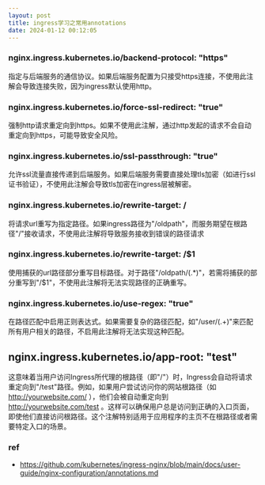 ```yaml
---
layout: post
title: ingress学习之常用annotations
date: 2024-01-12 00:12:05
---
```


### nginx.ingress.kubernetes.io/backend-protocol: "https"

指定与后端服务的通信协议。如果后端服务配置为只接受https连接，不使用此注解会导致连接失败，因为ingress默认使用http。

### nginx.ingress.kubernetes.io/force-ssl-redirect: "true"

强制http请求重定向到https。如果不使用此注解，通过http发起的请求不会自动重定向到https，可能导致安全风险。

### nginx.ingress.kubernetes.io/ssl-passthrough: "true"

允许ssl流量直接传递到后端服务。如果后端服务需要直接处理tls加密（如进行ssl证书验证），不使用此注解会导致tls加密在ingress层被解密。

### nginx.ingress.kubernetes.io/rewrite-target: /

将请求url重写为指定路径。如果ingress路径为"/oldpath"，而服务期望在根路径"/"接收请求，不使用此注解将导致服务接收到错误的路径请求

### nginx.ingress.kubernetes.io/rewrite-target: /$1

使用捕获的url路径部分重写目标路径。对于路径"/oldpath/(.*)"，若需将捕获的部分重写到"/$1"，不使用此注解将无法实现路径的正确重写。

### nginx.ingress.kubernetes.io/use-regex: "true"

在路径匹配中启用正则表达式。如果需要复杂的路径匹配，如"/user/(.+)"来匹配所有用户相关的路径，不启用此注解将无法实现这种匹配。

## nginx.ingress.kubernetes.io/app-root: "test"

这意味着当用户访问Ingress所代理的根路径（即"/"）时，Ingress会自动将请求重定向到"/test"路径。例如，如果用户尝试访问你的网站根路径（如 http://yourwebsite.com/ ），他们会被自动重定向到 http://yourwebsite.com/test 。这样可以确保用户总是访问到正确的入口页面，即使他们直接访问根路径。这个注解特别适用于应用程序的主页不在根路径或者需要特定入口的场景。

### ref

- https://github.com/kubernetes/ingress-nginx/blob/main/docs/user-guide/nginx-configuration/annotations.md
